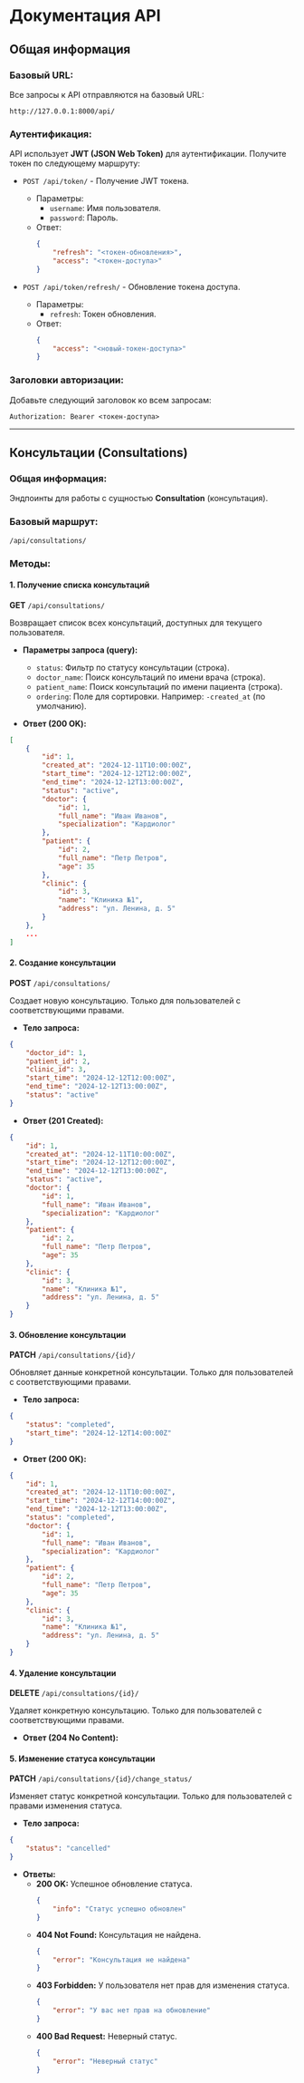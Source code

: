 # Документация API

## Общая информация

### Базовый URL:
Все запросы к API отправляются на базовый URL:
```
http://127.0.0.1:8000/api/
```

### Аутентификация:
API использует **JWT (JSON Web Token)** для аутентификации. Получите токен по следующему маршруту:

- `POST /api/token/` - Получение JWT токена.
    - Параметры:
        - `username`: Имя пользователя.
        - `password`: Пароль.
    - Ответ:
      ```json
      {
          "refresh": "<токен-обновления>",
          "access": "<токен-доступа>"
      }
      ```

- `POST /api/token/refresh/` - Обновление токена доступа.
    - Параметры:
        - `refresh`: Токен обновления.
    - Ответ:
      ```json
      {
          "access": "<новый-токен-доступа>"
      }
      ```

### Заголовки авторизации:
Добавьте следующий заголовок ко всем запросам:
```
Authorization: Bearer <токен-доступа>
```

---

## Консультации (Consultations)

### Общая информация:
Эндпоинты для работы с сущностью **Consultation** (консультация).

### Базовый маршрут:
```
/api/consultations/
```

### Методы:

#### 1. Получение списка консультаций
**GET** `/api/consultations/`

Возвращает список всех консультаций, доступных для текущего пользователя.

- **Параметры запроса (query):**
    - `status`: Фильтр по статусу консультации (строка).
    - `doctor_name`: Поиск консультаций по имени врача (строка).
    - `patient_name`: Поиск консультаций по имени пациента (строка).
    - `ordering`: Поле для сортировки. Например: `-created_at` (по умолчанию).

- **Ответ (200 OK):**
```json
[
    {
        "id": 1,
        "created_at": "2024-12-11T10:00:00Z",
        "start_time": "2024-12-12T12:00:00Z",
        "end_time": "2024-12-12T13:00:00Z",
        "status": "active",
        "doctor": {
            "id": 1,
            "full_name": "Иван Иванов",
            "specialization": "Кардиолог"
        },
        "patient": {
            "id": 2,
            "full_name": "Петр Петров",
            "age": 35
        },
        "clinic": {
            "id": 3,
            "name": "Клиника №1",
            "address": "ул. Ленина, д. 5"
        }
    },
    ...
]
```

#### 2. Создание консультации
**POST** `/api/consultations/`

Создает новую консультацию. Только для пользователей с соответствующими правами.

- **Тело запроса:**
```json
{
    "doctor_id": 1,
    "patient_id": 2,
    "clinic_id": 3,
    "start_time": "2024-12-12T12:00:00Z",
    "end_time": "2024-12-12T13:00:00Z",
    "status": "active"
}
```

- **Ответ (201 Created):**
```json
{
    "id": 1,
    "created_at": "2024-12-11T10:00:00Z",
    "start_time": "2024-12-12T12:00:00Z",
    "end_time": "2024-12-12T13:00:00Z",
    "status": "active",
    "doctor": {
        "id": 1,
        "full_name": "Иван Иванов",
        "specialization": "Кардиолог"
    },
    "patient": {
        "id": 2,
        "full_name": "Петр Петров",
        "age": 35
    },
    "clinic": {
        "id": 3,
        "name": "Клиника №1",
        "address": "ул. Ленина, д. 5"
    }
}
```

#### 3. Обновление консультации
**PATCH** `/api/consultations/{id}/`

Обновляет данные конкретной консультации. Только для пользователей с соответствующими правами.

- **Тело запроса:**
```json
{
    "status": "completed",
    "start_time": "2024-12-12T14:00:00Z"
}
```

- **Ответ (200 OK):**
```json
{
    "id": 1,
    "created_at": "2024-12-11T10:00:00Z",
    "start_time": "2024-12-12T14:00:00Z",
    "end_time": "2024-12-12T13:00:00Z",
    "status": "completed",
    "doctor": {
        "id": 1,
        "full_name": "Иван Иванов",
        "specialization": "Кардиолог"
    },
    "patient": {
        "id": 2,
        "full_name": "Петр Петров",
        "age": 35
    },
    "clinic": {
        "id": 3,
        "name": "Клиника №1",
        "address": "ул. Ленина, д. 5"
    }
}
```

#### 4. Удаление консультации
**DELETE** `/api/consultations/{id}/`

Удаляет конкретную консультацию. Только для пользователей с соответствующими правами.

- **Ответ (204 No Content):**

#### 5. Изменение статуса консультации
**PATCH** `/api/consultations/{id}/change_status/`

Изменяет статус конкретной консультации. Только для пользователей с правами изменения статуса.

- **Тело запроса:**
```json
{
    "status": "cancelled"
}
```

- **Ответы:**
    - **200 OK:** Успешное обновление статуса.
      ```json
      {
          "info": "Статус успешно обновлен"
      }
      ```
    - **404 Not Found:** Консультация не найдена.
      ```json
      {
          "error": "Консультация не найдена"
      }
      ```
    - **403 Forbidden:** У пользователя нет прав для изменения статуса.
      ```json
      {
          "error": "У вас нет прав на обновление"
      }
      ```
    - **400 Bad Request:** Неверный статус.
      ```json
      {
          "error": "Неверный статус"
      }
      ```

